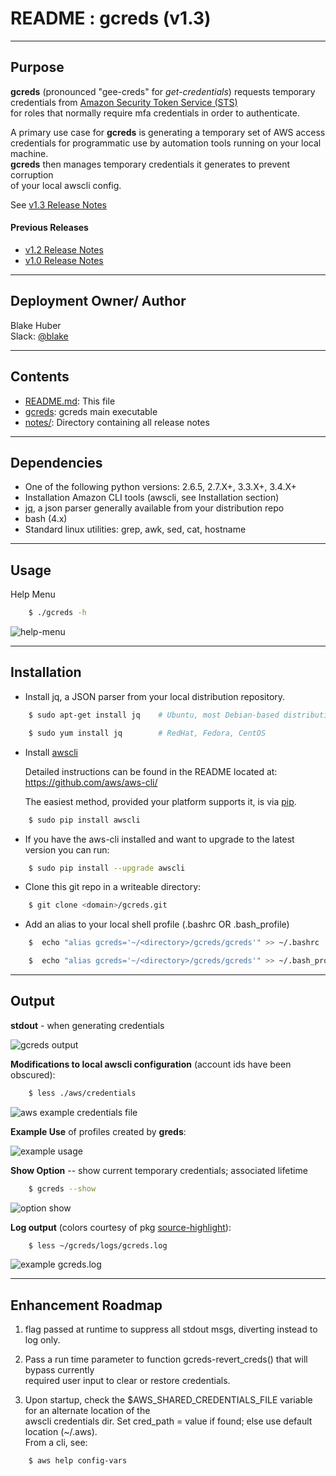 # README :  gcreds (v1.3)
* * *

## Purpose ##

**gcreds** (pronounced "gee-creds" for _get-credentials_) requests temporary credentials from [Amazon Security Token Service (STS)](http://docs.aws.amazon.com/STS/latest/APIReference/Welcome.html)  
for roles that normally require mfa credentials in order to authenticate.  

A primary use case for **gcreds** is generating a temporary set of AWS access  
credentials for programmatic use by automation tools running on your local machine.  
**gcreds** then manages temporary credentials it generates to prevent corruption  
of your local awscli config.

See [v1.3 Release Notes](./notes/release_v1.3.md)

#### Previous Releases ####
* [v1.2 Release Notes](./notes/release_v1.2.md)
* [v1.0 Release Notes](./notes/release_v1.0.md)

* * *

## Deployment Owner/ Author ##

Blake Huber  
Slack: [@blake](https://mpcaws.slack.com/team/blake)  

* * *

## Contents ##

* [README.md](./README.md):  This file
* [gcreds](./gcreds):  gcreds main executable
* [notes/](./notes/):  Directory containing all release notes

* * *

## Dependencies ##

- One of the following python versions: 2.6.5, 2.7.X+, 3.3.X+, 3.4.X+
- Installation Amazon CLI tools (awscli, see Installation section)
- [jq](https://stedolan.github.io/jq), a json parser generally available from your distribution repo
- bash (4.x)
- Standard linux utilities: grep, awk, sed, cat, hostname

* * *

## Usage ##

Help Menu

```bash
    $ ./gcreds -h  
```

![help-menu](./.images/help-menu.png)

* * *

## Installation ##

* Install jq, a JSON parser from your local distribution repository.

```bash
    $ sudo apt-get install jq    # Ubuntu, most Debian-based distributions
```
```bash
    $ sudo yum install jq        # RedHat, Fedora, CentOS
```

* Install [awscli](https://github.com/aws/aws-cli/)

    Detailed instructions can be found in the README located at:
    https://github.com/aws/aws-cli/

    The easiest method, provided your platform supports it, is via [pip](http://www.pip-installer.org/en/latest).

```bash
    $ sudo pip install awscli
```

* If you have the aws-cli installed and want to upgrade to the latest version you can run:

```bash
    $ sudo pip install --upgrade awscli
```

* Clone this git repo in a writeable directory:

```bash
    $ git clone <domain>/gcreds.git
```

* Add an alias to your local shell profile (.bashrc OR .bash_profile)

```bash
    $  echo "alias gcreds='~/<directory>/gcreds/gcreds'" >> ~/.bashrc
```

```bash
    $  echo "alias gcreds='~/<directory>/gcreds/gcreds'" >> ~/.bash_profile
```

* * *

## Output ##

**stdout** - when generating credentials

![gcreds output](./.images/stdout.png)

**Modifications to local awscli configuration** (account ids have been obscured):  

```bash
    $ less ./aws/credentials
```  

![aws example credentials file](./.images/credentials.png)

**Example Use** of profiles created by **greds**:

![example usage](./.images/example-usage.png)

**Show Option** -- show current temporary credentials; associated lifetime

```bash
    $ gcreds --show
```

![option show](./.images/gcreds-show.png)  

**Log output** (colors courtesy of pkg [source-highlight](https://www.gnu.org/software/src-highlite/)):

```bash
    $ less ~/gcreds/logs/gcreds.log
```

![example gcreds.log](./.images/log-output.png)  

* * *

## Enhancement Roadmap ##

1. flag passed at runtime to suppress all stdout msgs, diverting instead to log only.

2. Pass a run time parameter to function gcreds-revert_creds() that will bypass currently  
required user input to clear or restore credentials.

3. Upon startup, check the $AWS_SHARED_CREDENTIALS_FILE variable for an alternate location of the  
awscli credentials dir.  Set cred_path = value if found; else use default location (~/.aws).  
From a cli, see:
```bash
    $ aws help config-vars
```
